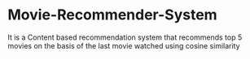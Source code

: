 # Movie-Recommender-System
It is a Content based recommendation system that recommends top 5 movies on the basis of the last movie watched using cosine similarity
